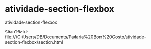 # atividade-section-flexbox
 atividade-section-flexbox


Site Oficial: file:///C:/Users/DB/Documents/Padaria%20Bom%20Gosto/atividade-section-flexbox/section.html